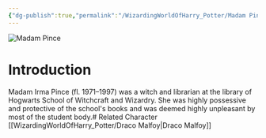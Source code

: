 ```yaml
---
{"dg-publish":true,"permalink":"/WizardingWorldOfHarry_Potter/Madam Pince/","dgPassFrontmatter":true,"created":"","updated":""}
---
```


![Madam Pince](http://rxbg5ysja.bkt.gdipper.com/Madam_Pince.png)
# Introduction
Madam Irma Pince (fl. 1971–1997) was a witch and librarian at the library of Hogwarts School of Witchcraft and Wizardry. She was highly possessive and protective of the school's books and was deemed highly unpleasant by most of the student body.# Related Character
[[WizardingWorldOfHarry_Potter/Draco Malfoy\|Draco Malfoy]]
